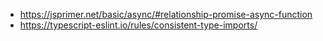 - https://jsprimer.net/basic/async/#relationship-promise-async-function
- https://typescript-eslint.io/rules/consistent-type-imports/
